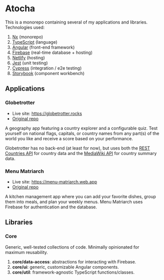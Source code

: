 # Atocha

This is a monorepo containing several of my applications and libraries. Technologies used:

1. [Nx](https://nx.dev/) (monorepo)
2. [TypeScript](https://www.typescriptlang.org/) (language)
3. [Angular](https://angular.io/) (front-end framework)
4. [Firebase](https://firebase.google.com/) (real-time database + hosting)
5. [Netlify](https://www.netlify.com/) (hosting)
6. [Jest](https://jestjs.io/) (unit testing)
7. [Cypress](https://www.cypress.io/) (integration / e2e testing)
8. [Storybook](https://storybook.js.org/) (component workbench)

## Applications

### Globetrotter

- Live site: https://globetrotter.rocks
- [Original repo](https://github.com/johnnycopes/globetrotter)

A geography app featuring a country explorer and a configurable quiz. Test yourself on national flags, capitals, or country names from any part(s) of the world you like and receive a score based on your performance.

Globetrotter has no back-end (at least for now), but uses both the [REST Countries API](https://restcountries.com/) for country data and the [MediaWiki API](https://www.mediawiki.org/wiki/API:Main_page) for country summary data.

### Menu Matriarch

- Live site: https://menu-matriarch.web.app
- [Original repo](https://github.com/johnnycopes/menu-matriarch)

A kitchen management app where you can add your favorite dishes, group them into meals, and plan your weekly menus. Menu Matriarch uses Firebase for authentication and the database.

## Libraries

### Core

Generic, well-tested collections of code. Minimally opinionated for maximum reusability.

1. **core/data-access**: abstractions for interacting with Firebase.
1. **core/ui**: generic, customizable Angular components.
1. **core/util**: framework-agnostic TypeScript functions/classes.

